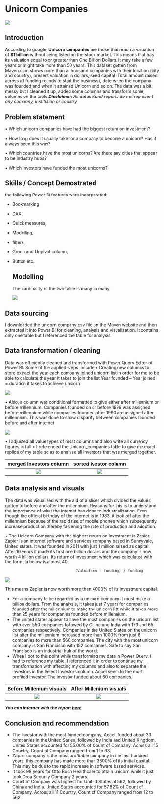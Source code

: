 # Unicorn Companies

![](unicorn.jpg)

## Introduction 

According to google, **Unicorn companies** are those that reach a valuation of **$1 billion** without being listed on the stock market. This means that has its valuation equal to or greater than One Billion Dollars. It may take a few years or might take more than 50 years. This dataset gotten from Maven.com shows more than a thousand companies with their location (city and country), present valuation in dollars, seed capital (Total amount raised across all funding rounds to start the business), date when the company was founded and when it attained Unicorn and so on. The data was a bit messy but I cleaned it up, added some columns and transform some columns on the table 
**_Disclaimer_**: _All datasetand reports do not represent any company, institution or country_

## Problem statement

•	Which unicorn companies have had the biggest return on investment?

•	How long does it usually take for a company to become a unicorn? Has it always been this way?

•	Which countries have the most unicorns? Are there any cities that appear to be industry hubs?

•	Which investors have funded the most unicorns?

## Skills / Concept Demostrated

the following Power Bi features were incorporated:
- Bookmarking
- DAX,
- Quick measures,
- Modelling,
- filters,
- Group and Unpivot column,
- Button etc.


  ## Modelling

  The cardinality of the two table is many to many

  ![](model.png)


## Data sourcing

I downloaded the unicorn company csv file on the Maven website and then extracted it into Power Bi for cleaning, analysis and visualization.
It contains only one table but I referenced the table for analysis

## Data transformation / cleaning
Data was efficiently cleaned and transformed with Power Query Editor of Power BI. Some of the applied steps include
•	Creating new columns to store extract the year each company joined unicorn list in order for me to be able to calculate the year it takes to join the list 
Year founded – Year joined = duration it takes to achieve unicorn

  ![](duration.png)
  
•	Also, a column was conditional formatted to give either after millennium or before millennium. Companies founded on or before 1999 was assigned before millennium while companies founded after 1990 are assigned after millennium. This was done to show disparity between companies founded before and after internet

 ![](before_mille.png)

•	I adjusted all value types of most columns and also write all currency figures in full
•	I referenced the Unicorn_companies table to give me exact replica of my table so as to analyse all investors that was merged together.

merged investors column            |      sorted ivestor column          
:---------------------------------:|:---------------------------------:
![](initial.png)                   |      ![](investors.png)                                         

## Data analysis and visuals

The data was visualized with the aid of a slicer which divided the values gotten to before and after the millennium. Reasons for this is to understand the importance of what the internet has done to industrialization. Even though the official birthday of the internet is in 1983, it took off after the millennium because of the rapid rise of mobile phones which subsequently increase production thereby fastening the rate of production and adoption.

•	The Unicorn Company with the highest return on investment is Zapier. Zapier is an internet software and services company based in Sunnyvale, United states. It was founded in 2011 with just 1 million raised as capital. After 10 years it made its first one billion dollars and the company is now worth 4 billion dollars. Its return of investment which was calculated with the formula below is almost 40. 

                                    (Valuation – funding) / funding

![](full_page.png)
                                    
This means Zapier is now worth more than 4000% of its investment capital.
-	For a company to be regarded as a unicorn company it must make a billion dollars. From the analysis, it takes just 7 years for companies founded after the millennium to make the unicorn list while it takes more than 25 years for companies founded before millennium. 
-	The united states appear to have the most companies on the unicorn list with over 550 companies followed by China and India with 173 and 65 companies respectively. Companies in the United States on the unicorn list after the millennium increased more than 1000% from just 6 companies to more than 560 companies. The city with the most unicorn company is San Francisco with 152 companies. Safe to say San Francisco is an industrial hub of the world.
-	When I got to this point while transforming my data in Power Query, I had to reference my table. I referenced it in order to continue my transformation with affecting my columns and also to separate the investors in the Select Investors column. Accel seem to the most profited investor. The investor funded about 60 companies. 

Before Millenium visuals           |      After Millenium visuals          
:---------------------------------:|:---------------------------------:
![](before_millennium.png)         |      ![](after_millennium.png)                                         

**_You can interact with the report [here](https://app.powerbi.com/view?r=eyJrIjoiNTk4ZTExYjgtZjc5ZC00NWJlLTllZmItM2UyZGJkMjIxZDkzIiwidCI6ImEwYWExMjgzLWZkMjMtNGVmMS05Yjk4LTkzMWE5YTkyYjVlOSJ9)_**
 
## Conclusion and recommendation 

- The investor with the most funded company, Accel, funded about 33 companies in the United States, followed by India and United Kingdom.  United States accounted for 55.00% of Count of Company.  Across all 15 Country, Count of Company ranged from 1 to 33.  
-	Zapair company is the most profitable company in the last hundred years. this company has made more than 3500% of its initial capital. This may be due to the rapid increase in software based services.
-	It took 98 years for Otto Boch Healthcare to attain unicorn while it just took Orca Security Company 2 years.
-	Count of Company was highest for United States at 562, followed by China and India.  United States accounted for 57.82% of Count of Company.  Across all 11 Country, Count of Company ranged from 12 to 562.  
